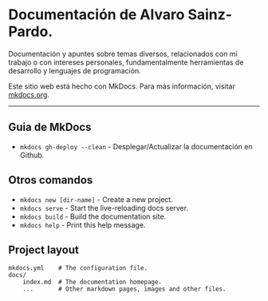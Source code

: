 # Documentación de Alvaro Sainz-Pardo.

Documentación y apuntes sobre temas diversos, relacionados con mi trabajo o con intereses personales, fundamentalmente herramientas de desarrollo y lenguajes de programación.

Este sitio web está hecho con MkDocs. Para más información, visitar [mkdocs.org](http://mkdocs.org).

---

## Guia de MkDocs

* `mkdocs gh-deploy --clean` - Desplegar/Actualizar la documentación en Github.

## Otros comandos

* `mkdocs new [dir-name]` - Create a new project.
* `mkdocs serve` - Start the live-reloading docs server.
* `mkdocs build` - Build the documentation site.
* `mkdocs help` - Print this help message.

## Project layout

    mkdocs.yml    # The configuration file.
    docs/
        index.md  # The documentation homepage.
        ...       # Other markdown pages, images and other files.
